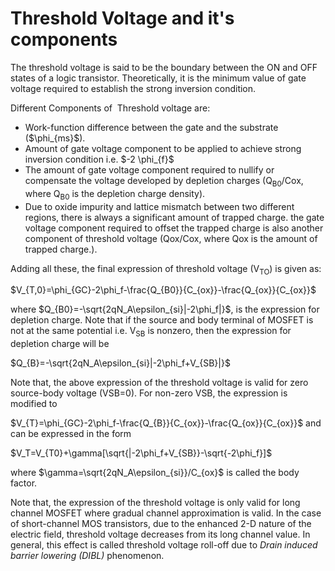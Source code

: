 # Threshold Voltage and it's components
<p>The threshold voltage is said to be the boundary between the ON and OFF states of a logic transistor. Theoretically, it is the minimum value of gate voltage required to establish the strong inversion condition.</p>
<p>Different Components of&nbsp; Threshold voltage are:</p>
<ul>
<li>Work-function difference between the gate and the substrate ($\phi_{ms}$).</li>
<li>Amount of gate voltage component to be applied to achieve strong inversion condition i.e. $-2 \phi_{f}$</li>
<li>The amount of gate voltage component required to nullify or compensate the voltage developed by depletion charges (Q<sub>B0</sub>/Cox, where Q<sub>B0</sub>&nbsp;is the depletion charge density).</li>
<li>Due to oxide impurity and lattice mismatch between two different regions, there is always a significant amount of trapped charge. the gate voltage component required to offset the trapped charge is also another component of threshold voltage (Qox/Cox, where Qox is the amount of trapped charge.).</li>
</ul>
<p>Adding all these, the final expression of threshold voltage (V<sub>TO</sub>) is given as:</p>
<p>$V_{T,0}=\phi_{GC}-2\phi_f-\frac{Q_{B0}}{C_{ox}}-\frac{Q_{ox}}{C_{ox}}$</p>
<p>where $Q_{B0}=-\sqrt{2qN_A\epsilon_{si}|-2\phi_f|}$, is the expression for depletion charge. Note that if the source and body terminal of MOSFET is not at the same potential i.e. V<sub>SB</sub> is nonzero, then the expression for depletion charge will be</p>
<p>$Q_{B}=-\sqrt{2qN_A\epsilon_{si}|-2\phi_f+V_{SB}|}$</p>
<p>Note that, the above expression of the threshold voltage is valid for zero source-body voltage (VSB=0). For non-zero VSB, the expression is modified to</p>
<p>$V_{T}=\phi_{GC}-2\phi_f-\frac{Q_{B}}{C_{ox}}-\frac{Q_{ox}}{C_{ox}}$ and can be expressed in the form</p>
<p>$V_T=V_{T0}+\gamma[\sqrt{|-2\phi_f+V_{SB}}-\sqrt{-2\phi_f}]$</p>
<p>where $\gamma=\sqrt{2qN_A\epsilon_{si}}/C_{ox}$ is called the body factor.</p>
<p>Note that, the expression of the threshold voltage is only valid for long channel MOSFET where gradual channel approximation is valid. In the case of short-channel MOS transistors, due to the enhanced 2-D nature of the electric field, threshold voltage decreases from its long channel value. In general, this effect is called threshold voltage roll-off due to <em>Drain induced barrier lowering (DIBL)</em> phenomenon.</p>
